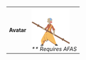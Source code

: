 <table>
    <tr>
        <td>
            <strong>Avatar</strong>
        </td>
        <td>
            <img width="100" height="100" src="icons/avatar-dustman-aang.png" style="vertical-align: middle" />
            <br>
            <em>** Requires AFAS</em>
        </td>
    </tr>
</table>